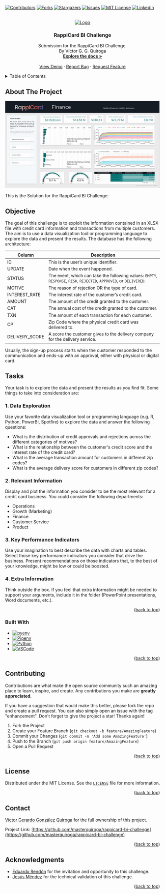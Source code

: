 

<!-- Improved compatibility of back to top link: See: https://github.com/othneildrew/Best-README-Template/pull/73 -->
<a name="readme-top"></a>
<!--
*** Thanks for checking out the Best-README-Template. If you have a suggestion
*** that would make this better, please fork the repo and create a pull request
*** or simply open an issue with the tag "enhancement".
*** Don't forget to give the project a star!
*** Thanks again! Now go create something AMAZING! :D
-->



<!-- PROJECT SHIELDS -->
<!--
*** I'm using markdown "reference style" links for readability.
*** Reference links are enclosed in brackets [ ] instead of parentheses ( ).
*** See the bottom of this document for the declaration of the reference variables
*** for contributors-url, forks-url, etc. This is an optional, concise syntax you may use.
*** https://www.markdownguide.org/basic-syntax/#reference-style-links
-->
[![Contributors][contributors-shield]][contributors-url]
[![Forks][forks-shield]][forks-url]
[![Stargazers][stars-shield]][stars-url]
[![Issues][issues-shield]][issues-url]
[![MIT License][license-shield]][license-url]
[![LinkedIn][linkedin-shield]][linkedin-url]



<!-- PROJECT LOGO -->
<br />
<div align="center">
  <a href="https://github.com/masterquiroga/rappicard-bi-challenge">
    <img src="https://static.wixstatic.com/media/7b75ba_f5aa4a7f58ca451b8eb7ba47ee1cbec1~mv2.png/v1/fill/w_188,h_44,al_c,q_85,usm_0.66_1.00_0.01,enc_auto/RappiCard_logo_footer.png" alt="Logo" width="80" height="80">
  </a>

<h3 align="center">RappiCard BI Challenge </h3>

  <p align="center">
    Submission   for the RappiCard BI Challenge.
    <br />
    By Víctor G. G. Quiroga
    <br />
    <a href="https://github.com/masterquiroga/rappicard-bi-challenge"><strong>Explore the docs »</strong></a>
    <br />
    <br />
    <a href="https://github.com/masterquiroga/rappicard-bi-challenge">View Demo</a>
    ·
    <a href="https://github.com/masterquiroga/rappicard-bi-challenge/issues">Report Bug</a>
    ·
    <a href="https://github.com/masterquiroga/rappicard-bi-challenge/issues">Request Feature</a>
  </p>
</div>



<!-- TABLE OF CONTENTS -->
<details>
  <summary>Table of Contents</summary>
  <ol>
    <li>
      <a href="#about-the-project">About The Project</a>
      <ul>
        <li><a href="#built-with">Built With</a></li>
      </ul>
    </li>
    <li><a href="#contributing">Contributing</a></li>
    <li><a href="#license">License</a></li>
    <li><a href="#contact">Contact</a></li>
    <li><a href="#acknowledgments">Acknowledgments</a></li>
  </ol>
</details>



<!-- ABOUT THE PROJECT -->
## About The Project

[![Product Name Screen Shot][product-screenshot]](https://github.com/masterquiroga/rappicard-bi-challenge)

This is the Solution for the RappiCard BI Challenge:

## Objective
The goal of this challenge is to exploit the information contained in an XLSX file with credit card information and transactions from multiple customers. The aim is to use a data visualization tool or programming language to explore the data and present the results. The database has the following architecture:

| Column | Description |
| ------ | ----------- |
| ID | This is the user’s unique identifier. |
| UPDATE | Date when the event happened. |
| STATUS | The event, which can take the following values: `EMPTY`, `RESPONSE`, `RISK`, `REJECTED`, `APPROVED`, or `DELIVERED`. |
| MOTIVE | The reason of rejection OR the type of card. |
| INTEREST_RATE | The interest rate of the customer’s credit card. |
| AMOUNT | The amount of the credit granted to the customer. |
| CAT | The annual cost of the credit granted to the customer. |
| TXN | The amount of each transaction for each customer. |
| CP | Zip Code where the physical credit card was delivered to. |
| DELIVERY_SCORE | A score the customer gives to the delivery company for the delivery service. |

Usually, the sign-up process starts when the customer responded to the communication and ends-up with an approval, either with physical or digital card.

## Tasks
Your task is to explore the data and present the results as you find fit. Some things to take into consideration are:

### 1. Data Exploration
Use your favorite data visualization tool or programming language (e.g. R, Python, PowerBI, Spotfire) to explore the data and answer the following questions:

- What is the distribution of credit approvals and rejections across the different categories of motives?
- What is the relationship between the customer's credit score and the interest rate of the credit card?
- What is the average transaction amount for customers in different zip codes?
- What is the average delivery score for customers in different zip codes?

### 2. Relevant Information
Display and plot the information you consider to be the most relevant for a credit card business. You could consider the following departments:

- Operations
- Growth (Marketing)
- Finance
- Customer Service
- Product

### 3. Key Performance Indicators
Use your imagination to best describe the data with charts and tables. Select those key performance indicators you consider that drive the business. Present recommendations on those indicators that, to the best of your knowledge, might be low or could be boosted.

### 4. Extra Information
Think outside the box. If you feel that extra information might be needed to support your arguments, include it in the folder (PowerPoint presentations, Word documents, etc.).


<p align="right">(<a href="#readme-top">back to top</a>)</p>


### Built With

* [![pyenv][pyenv]][pyenv-url]
* [![Pipenv][Pipenv]][Pipenv-url]
* [![Python][Python]][Python-url]
* [![VSCode][VSCode]][VSCode-url]


<p align="right">(<a href="#readme-top">back to top</a>)</p>



<!-- CONTRIBUTING -->
## Contributing

Contributions are what make the open source community such an amazing place to learn, inspire, and create. Any contributions you make are **greatly appreciated**.

If you have a suggestion that would make this better, please fork the repo and create a pull request. You can also simply open an issue with the tag "enhancement".
Don't forget to give the project a star! Thanks again!

1. Fork the Project
2. Create your Feature Branch (`git checkout -b feature/AmazingFeature`)
3. Commit your Changes (`git commit -m 'Add some AmazingFeature'`)
4. Push to the Branch (`git push origin feature/AmazingFeature`)
5. Open a Pull Request

<p align="right">(<a href="#readme-top">back to top</a>)</p>



<!-- LICENSE -->
## License

Distributed under the MIT License. See the [`LICENSE`](./LICENSE) file for more information.

<p align="right">(<a href="#readme-top">back to top</a>)</p>



<!-- CONTACT -->
## Contact

[Víctor Gerardo González Quiroga](https://linkedin.com/in/masterquiroga) for the full ownership of this project.

Project Link: [https://github.com/masterquiroga/rappicard-bi-challenge](https://github.com/masterquiroga/rappicard-bi-challenge)

<p align="right">(<a href="#readme-top">back to top</a>)</p>



<!-- ACKNOWLEDGMENTS -->
## Acknowledgments

* [Eduardo Rendón](https://www.linkedin.com/in/eduardorendona/) for the invitation and opportunity to this challenge.
* [Jesús Méndez](https://www.linkedin.com/in/jes%C3%BAs-m%C3%A9ndez-1381b6124/) for the technical validation of this challenge.

<p align="right">(<a href="#readme-top">back to top</a>)</p>



<!-- MARKDOWN LINKS & IMAGES -->
<!-- https://www.markdownguide.org/basic-syntax/#reference-style-links -->
[contributors-shield]: https://img.shields.io/github/contributors/masterquiroga/rappicard-bi-challenge.svg?style=for-the-badge
[contributors-url]: https://github.com/masterquiroga/rappicard-bi-challenge/graphs/contributors
[forks-shield]: https://img.shields.io/github/forks/masterquiroga/rappicard-bi-challenge.svg?style=for-the-badge
[forks-url]: https://github.com/masterquiroga/rappicard-bi-challenge/network/members
[stars-shield]: https://img.shields.io/github/stars/masterquiroga/rappicard-bi-challenge.svg?style=for-the-badge
[stars-url]: https://github.com/masterquiroga/rappicard-bi-challenge/stargazers
[issues-shield]: https://img.shields.io/github/issues/masterquiroga/rappicard-bi-challenge.svg?style=for-the-badge
[issues-url]: https://github.com/masterquiroga/rappicard-bi-challenge/issues
[license-shield]: https://img.shields.io/github/license/masterquiroga/rappicard-bi-challenge.svg?style=for-the-badge
[license-url]: https://github.com/masterquiroga/rappicard-bi-challenge/blob/master/LICENSE.txt
[linkedin-shield]: https://img.shields.io/badge/-LinkedIn-blue.svg?style=for-the-badge&logo=linkedin&colorB=blue
[linkedin-url]: https://linkedin.com/in/masterquiroga
[product-screenshot]: welcome.gif

[pyenv]: https://img.shields.io/badge/2.3.7-444444?style=for-the-badge&logo=pypy&logoColor=yellow&label=pyenv&labelColor=193440
[pyenv-url]: https://github.com/pyenv/pyenv

[Pipenv]: https://img.shields.io/badge/2022.9.8-444444?style=for-the-badge&logo=pypi&logoColor=white&label=pipenv&labelColor=222222
[Pipenv-url]: https://pipenv.pypa.io

[Python]: https://img.shields.io/badge/3.10.1-444444?style=for-the-badge&logo=python&logoColor=ffd343&label=Python&labelColor=3776AB
[Python-url]: https://python.org

[VSCode]: https://img.shields.io/badge/1.70.2-444444?style=for-the-badge&logo=visualstudiocode&logoColor=white&label=VSCode&labelColor=007ACC
[VSCode-url]: https://code.visualstudio.com/

[Next.js]: https://img.shields.io/badge/next.js-000000?style=for-the-badge&logo=nextdotjs&logoColor=white
[Next-url]: https://nextjs.org/
[React.js]: https://img.shields.io/badge/React-20232A?style=for-the-badge&logo=react&logoColor=61DAFB
[React-url]: https://reactjs.org/
[Vue.js]: https://img.shields.io/badge/Vue.js-35495E?style=for-the-badge&logo=vuedotjs&logoColor=4FC08D
[Vue-url]: https://vuejs.org/
[Angular.io]: https://img.shields.io/badge/Angular-DD0031?style=for-the-badge&logo=angular&logoColor=white
[Angular-url]: https://angular.io/
[Svelte.dev]: https://img.shields.io/badge/Svelte-4A4A55?style=for-the-badge&logo=svelte&logoColor=FF3E00
[Svelte-url]: https://svelte.dev/
[Laravel.com]: https://img.shields.io/badge/Laravel-FF2D20?style=for-the-badge&logo=laravel&logoColor=white
[Laravel-url]: https://laravel.com
[Bootstrap.com]: https://img.shields.io/badge/Bootstrap-563D7C?style=for-the-badge&logo=bootstrap&logoColor=white
[Bootstrap-url]: https://getbootstrap.com
[JQuery.com]: https://img.shields.io/badge/jQuery-0769AD?style=for-the-badge&logo=jquery&logoColor=white
[JQuery-url]: https://jquery.com 






